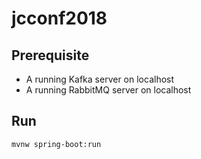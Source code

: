 # jcconf2018

## Prerequisite
* A running Kafka server on localhost
* A running RabbitMQ server on localhost

## Run
`mvnw spring-boot:run`
